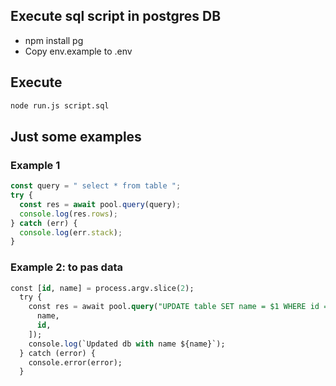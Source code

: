 ## Execute sql script in postgres DB

- npm install pg
- Copy env.example to .env

## Execute

```bash
node run.js script.sql
```

## Just some examples

### Example 1

```js
const query = " select * from table ";
try {
  const res = await pool.query(query);
  console.log(res.rows);
} catch (err) {
  console.log(err.stack);
}
```

### Example 2: to pas data

```sql
const [id, name] = process.argv.slice(2);
  try {
    const res = await pool.query("UPDATE table SET name = $1 WHERE id = $2", [
      name,
      id,
    ]);
    console.log(`Updated db with name ${name}`);
  } catch (error) {
    console.error(error);
  }
```
